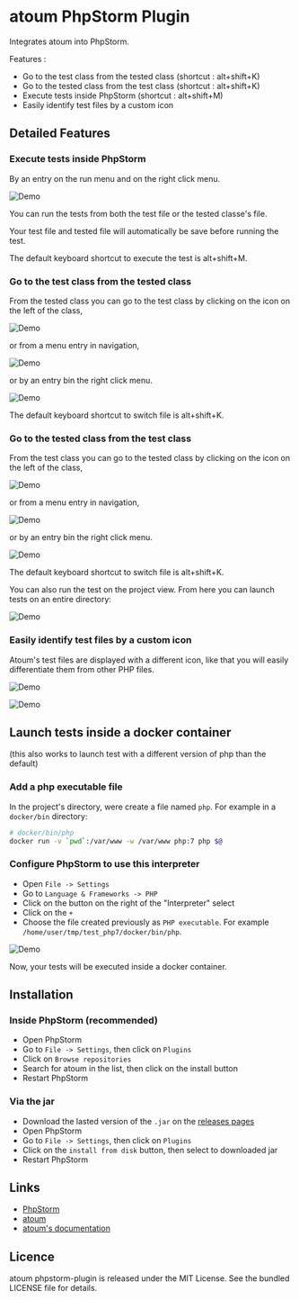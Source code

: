 # atoum PhpStorm Plugin

Integrates atoum into PhpStorm.

Features :

* Go to the test class from the tested class (shortcut : alt+shift+K)
* Go to the tested class from the test class (shortcut : alt+shift+K)
* Execute tests inside PhpStorm (shortcut : alt+shift+M)
* Easily identify test files by a custom icon


## Detailed Features


### Execute tests inside PhpStorm

By an entry on the run menu and on the right click menu.

![Demo](doc/run.png)

You can run the tests from both the test file or the tested classe's file.

Your test file and tested file will automatically be save before running the test.

The default keyboard shortcut to execute the test is alt+shift+M.


### Go to the test class from the tested class

From the tested class you can go to the test class by clicking on the icon on the left of the class,

![Demo](doc/switch-icon.png)

or from a menu entry in navigation,

![Demo](doc/switch.png)

or by an entry bin the right click menu.

![Demo](doc/switch-right_click.png)

The default keyboard shortcut to switch file is alt+shift+K.


### Go to the tested class from the test class

From the test class you can go to the tested class by clicking on the icon on the left of the class,

![Demo](doc/switch_back-icon.png)

or from a menu entry in navigation,

![Demo](doc/switch_back.png)

or by an entry bin the right click menu.

![Demo](doc/switch_back-right_click.png)

The default keyboard shortcut to switch file is alt+shift+K.

You can also run the test on the project view. From here you can launch tests on an entire directory:

![Demo](doc/run_dir.png)


### Easily identify test files by a custom icon

Atoum's test files are displayed with a different icon, like that you will easily differentiate them from other PHP files.

![Demo](doc/custom_icon-tabs.png)

![Demo](doc/custom_icon-tree.png)


## Launch tests inside a docker container

(this also works to launch test with a different version of php than the default)

### Add a php executable file

In the project's directory, were create a file named `php`. For example in a `docker/bin` directory:

```bash
# docker/bin/php
docker run -v `pwd`:/var/www -w /var/www php:7 php $@
```


### Configure PhpStorm to use this interpreter

* Open `File -> Settings`
* Go to `Language & Frameworks -> PHP`
* Click on the button on the right of the "Interpreter" select
* Click on the `+`
* Choose the file created previously as `PHP executable`. For example `/home/user/tmp/test_php7/docker/bin/php`.

![Demo](doc/interpreter.png)

Now, your tests will be executed inside a docker container.

## Installation

### Inside PhpStorm (recommended)

* Open PhpStorm
* Go to `File -> Settings`, then click on `Plugins`
* Click on `Browse repositories`
* Search for atoum in the list, then click on the install button
* Restart PhpStorm

### Via the jar

* Download the lasted version of the `.jar` on the [releases pages](https://github.com/atoum/phpstorm-plugin/releases)
* Open PhpStorm
* Go to `File -> Settings`, then click on `Plugins`
* Click on the `install from disk` button, then select to downloaded jar
* Restart PhpStorm


## Links

* [PhpStorm](https://www.jetbrains.com/phpstorm/)
* [atoum](http://atoum.org)
* [atoum's documentation](http://docs.atoum.org)


## Licence

atoum phpstorm-plugin is released under the MIT License. See the bundled LICENSE file for details.
